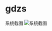 # gdzs
系统截图
![系统截图](https://github.com/jonyjing/gdzs/blob/master/%E7%B3%BB%E7%BB%9F%E6%88%AA%E5%9B%BE/20190411_145450.gif)
